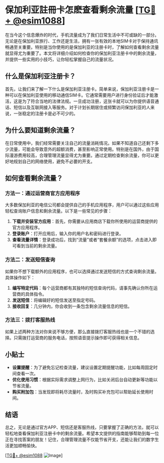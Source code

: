 # 保加利亚註冊卡怎麽查看剩余流量 [[TG💪+ @esim1088](https://t.me/s/esim1088)]

在当今这个信息爆炸的时代，手机流量成为了我们日常生活中不可或缺的一部分。无论是在保加利亚旅行、工作还是生活，拥有一张有效的本地SIM卡对于保持通讯畅通至关重要。特别是当你使用的是保加利亚的注册卡时，了解如何查看剩余流量就显得尤为重要了。本文将详细介绍如何检查你的保加利亚注册卡中的剩余流量，并提供一些实用的小技巧，让你轻松掌握自己的流量状况。

## 什么是保加利亚注册卡？

首先，让我们来了解一下什么是保加利亚注册卡。简单来说，保加利亚注册卡是一种可以在保加利亚使用的移动通信SIM卡。它通常需要用户进行身份验证后才能激活，这是为了符合当地的法律法规。一旦成功注册，这张卡就可以为你提供语音通话、短信以及互联网接入等服务。对于计划长期居住或频繁访问保加利亚的人来说，一张稳定的注册卡是必不可少的。

## 为什么要知道剩余流量？

在日常使用中，我们经常需要关注自己的流量消耗情况。如果不知道自己还剩下多少流量，可能会导致意外的超额消费，甚至影响正常使用。特别是在国外，由于国际漫游费用较高，合理管理流量显得尤为重要。通过定期检查剩余流量，你可以更好地规划自己的网络使用，避免不必要的开支。

## 如何查看剩余流量？

### 方法一：通过运营商官方应用程序

大多数保加利亚的电信公司都会提供自己的手机应用程序，用户可以通过这些应用轻松查询账户信息和剩余流量。以下是一些常见的步骤：

1. **下载并安装官方应用**：首先，你需要从应用商店下载你所使用的运营商提供的官方应用程序。
2. **登录账户**：打开应用后，输入你的用户名和密码进行登录。
3. **查看流量详情**：登录成功后，找到“流量”或者“套餐余额”的选项，点击进入即可看到当前的剩余流量。

### 方法二：发送短信查询

如果你不想下载额外的应用程序，也可以选择通过发送短信的方式查询剩余流量。具体操作如下：

1. **编写特定代码**：每个运营商都有其独特的短信查询代码，请事先确认你所在运营商的具体指令。
2. **发送短信**：将编辑好的短信发送至指定号码。
3. **接收回复**：几分钟内，你会收到一条包含剩余流量信息的短信。

### 方法三：拨打客服热线

如果上述两种方法对你来说不够方便，那么直接拨打客服热线也是一个不错的选择。只需拨打运营商的服务电话，按照语音提示操作即可获得相关信息。

## 小贴士

- **设置提醒**：为了避免忘记检查流量，建议设置定期提醒功能，比如每周固定时间查看一次。
- **优化使用习惯**：根据实际需求调整上网行为，比如关闭后台自动更新等功能以节省流量。
- **购买附加包**：当发现即将耗尽流量时，及时购买补充包可以帮助延长使用时间。

## 结语

总之，无论是通过官方APP、短信还是客服热线，只要掌握了正确的方法，就可以轻松地查看保加利亚注册卡中的剩余流量。希望本文提供的指南能够帮助到每一位正在寻找答案的朋友！记住，合理管理流量不仅能节省开支，还能让我们的数字生活更加顺畅愉快。

[[TG💪+ @esim1088](https://t.me/s/esim1088) ![Image](https://i.postimg.cc/4NQfJmqS/Snipaste-2025-05-13-00-14-12.png)]